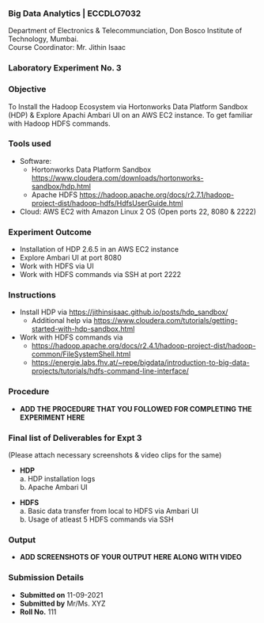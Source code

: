  ### Big Data Analytics | ECCDLO7032 
Department of Electronics & Telecommunciation, 
Don Bosco Institute of Technology, Mumbai.  
Course Coordinator: Mr. Jithin Isaac

### Laboratory Experiment No. 3
 
### Objective  
To Install the Hadoop Ecosystem via Hortonworks Data Platform Sandbox (HDP) & Explore Apachi Ambari UI on an AWS EC2 instance. To get familiar with Hadoop HDFS commands.

### Tools used  
- Software: 
  - Hortonworks Data Platform Sandbox https://www.cloudera.com/downloads/hortonworks-sandbox/hdp.html
  - Apache HDFS https://hadoop.apache.org/docs/r2.7.1/hadoop-project-dist/hadoop-hdfs/HdfsUserGuide.html
- Cloud: AWS EC2 with Amazon Linux 2 OS (Open ports 22, 8080 & 2222)

### Experiment Outcome
- Installation of HDP 2.6.5 in an AWS EC2 instance 
- Explore Ambari UI at port 8080
- Work with HDFS via UI
- Work with HDFS commands via SSH at port 2222

### Instructions

-  Install HDP via https://jithinsisaac.github.io/posts/hdp_sandbox/
   - Additional help via https://www.cloudera.com/tutorials/getting-started-with-hdp-sandbox.html  
-  Work with HDFS commands via 
    -  https://hadoop.apache.org/docs/r2.4.1/hadoop-project-dist/hadoop-common/FileSystemShell.html
    -  https://energie.labs.fhv.at/~repe/bigdata/introduction-to-big-data-projects/tutorials/hdfs-command-line-interface/
### Procedure 
- **ADD THE PROCEDURE THAT YOU FOLLOWED FOR COMPLETING THE EXPERIMENT HERE**

### Final list of Deliverables for Expt 3
(Please attach necessary screenshots & video clips for the same)

- **HDP**  
  a. HDP installation logs  
  b. Apache Ambari UI

- **HDFS**      
  a. Basic data transfer from local to HDFS via Ambari UI  
  b. Usage of atleast 5 HDFS commands via SSH

### Output
- **ADD SCREENSHOTS OF YOUR OUTPUT HERE ALONG WITH VIDEO**  

### Submission Details
- **Submitted on** 11-09-2021
- **Submitted by** Mr/Ms. XYZ
- **Roll No.** 111
